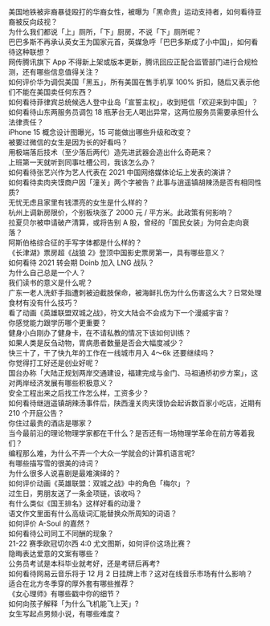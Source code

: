 美国地铁被非裔暴徒殴打的华裔女性，被曝为「黑命贵」运动支持者，如何看待亚裔被反向歧视？  
为什么我们都说「上」厕所，「下」厨房，不说「下」厕所呢？  
巴巴多斯不再承认英女王为国家元首，英媒急呼「巴巴多斯成了小中国」，如何看待这种联想？  
网传腾讯旗下 App 不得新上架或版本更新，腾讯回应正配合监管部门进行合规检测，还有哪些信息值得关注？  
如何评价华为调侃美国「黑五」，所有美国在售手机享 100% 折扣，随后又表示他们不能在美国卖任何东西？  
如何看待菲律宾总统候选人登中业岛「宣誓主权」，收到短信「欢迎来到中国」？  
如何看待山东两服务员调包 18 瓶茅台无人喝出异常，这两位服务员需要承担什么法律责任？  
iPhone 15 概念设计图曝光，15 可能做出哪些升级和改变？  
被要过微信的女生是因为长的好看吗？  
用极端落后技术（至少落后两代）造先进武器会造出什么奇葩来？  
上班第一天就听到同事吐槽公司，我该怎么办？  
如何看待张艺兴作为艺人代表在 2021 中国网络媒体论坛上发表的演讲？  
如何看待卖肉夹馍商户因「潼关」两个字被告？此事与逍遥镇胡辣汤是否有相同性质?  
无忧无虑且家里有钱漂亮的女生是什么样的？  
杭州上调新房限价，个别板块涨了 2000 元 / 平方米。此政策有何影响？  
拉夏贝尔被申请破产清算，或将告别 A 股，曾经的「国民女装」为何会走向衰落？  
阿斯伯格综合征的手写字体都是什么样的？  
《长津湖》票房超《战狼 2》登顶中国影史票房第一，具有哪些意义？  
如何看待 2021 转会期 Doinb 加入 LNG 战队？  
为什么自己总是一个人？  
我们读书的意义是什么呢？  
广东一老人洗虾手指遭刺被迫截肢保命，被海鲜扎伤为什么伤害这么大？日常处理食材有没有什么技巧？  
看了动画《英雄联盟双城之战》，符文大陆会不会成为下一个漫威宇宙？  
你感觉能力跟学历哪个更重要？  
健身小白刚办了健身卡，在不请私教的情况下该如何训练？  
如果人类是反刍动物，胃病患者数量是否会大幅度减少？  
快三十了，干了快九年的工作在一线城市月入 4～6k 还要继续吗？  
你觉得打工好还是创业好呢？  
国台办称「大陆正规划两岸交通建设，福建完成与金门、马祖通桥初步方案」，这对两岸经济发展有哪些积极意义？  
安全工程出来之后找工作怎么样，工资多少？  
如何看待继逍遥镇胡辣汤事件后，陕西潼关肉夹馍协会起诉数百家小吃店，近期有 210 个开庭公告？  
你住过最贵的酒店是哪家？  
当今最前沿的理论物理学家都在干什么？是否还有一场物理学革命在前方等着我们？  
编程那么难，为什么不弄一个大众一学就会的计算机语言呢?  
有哪些描写雪的很美的诗词？  
为什么很多人说喜剧是最难演绎的？  
如何评价动画《英雄联盟：双城之战》中的角色「梅尔」？  
过生日，男朋友送了一条金项链，该收吗？  
有什么类似《国王排名》这样好看的动漫？  
语文作文里面有什么高级词汇能替换众所周知的词语？  
如何评价 A-Soul 的嘉然？  
如何看待公司同工不同酬的现象？  
21-22 赛季欧冠切尔西 4:0 尤文图斯，如何评价这场比赛？  
隐晦表达爱意的文案有哪些？  
公务员考试是本科毕业就考好，还是考研后再考?  
如何看待网易云音乐将于 12 月 2 日挂牌上市？这对在线音乐市场有什么影响？  
适合在北方冬季穿的厚外套有哪些推荐？  
《女心理师》有哪些戳中你的细节？  
如何向孩子解释「为什么飞机能飞上天」?  
女生写起点男频小说，有哪些难度？  
